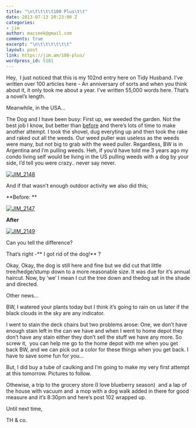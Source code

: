 ```yaml
---
title: "\n\t\t\t\t100 Plus\t\t"
date: 2013-07-13 20:23:00 Z
categories:
- jim
author: macseek@gmail.com
comments: true
excerpt: "\n\t\t\t\t\t\t"
layout: post
link: https://jim.am/100-plus/
wordpress_id: 5181
---
```


Hey,  I just noticed that this is my 102nd entry here on Tidy Husband. I’ve written over 100 articles here - An anniversary of sorts and when you think about it, it only took me about a year. I’ve written 55,000 words here. That’s a novel’s length.




Meanwhile, in the USA…




The Dog and I have been busy: First up, we weeded the garden. Not the best job I know, but better than [before](http://jim.am/i-a-door-you/) and there’s lots of time to make another attempt. I took the shovel, dug everyting up and then took the rake and raked out all the weeds. Our weed puller was useless as the weeds were many, but not big to grab with the weed puller. Regardless, BW is in Argentina and I’m pulling weeds. Heh, if you’d have told me 3 years ago my condo living self would be living in the US pulling weeds with a dog by your side, I’d tell you were crazy.. never say never.




[![JIM_2148](http://jim.am/images/2013/07/JIM_2148.jpg)](http://jim.am/images/2013/07/JIM_2148.jpg)




And if that wasn’t enough outdoor activity we also did this;  

**Before: **




[![JIM_2147](http://jim.am/images/2013/07/JIM_2147.jpg)](http://jim.am/images/2013/07/JIM_2147.jpg)  

**After**




[![JIM_2149](http://jim.am/images/2013/07/JIM_2149.jpg)](http://jim.am/images/2013/07/JIM_2149.jpg)




Can you tell the difference?




That’s right -** I got rid of the dog!** ?




Okay, Okay, the dog is still here and fine but we did cut that little tree/hedge/stump down to a more reasonable size. It was due for it’s annual haircut. Now, by ‘we’ I mean I cut the tree down and thedog sat in the shade and directed.




Other news…




BW, I watered your plants today but I think it’s going to rain on us later if the black clouds in the sky are any indicator.




I went to stain the deck chairs but two problems arose: One, we don’t have enough stain left in the can we have and when I went to home depot they don’t have any stain either they don’t sell the stuff we have any more. So screw it,  you can help me go to the home depot with me when you get back BW, and we can pick out a color for these things when you get back. I have to save some fun for you…




But, I did buy a tube of caulking and I’m going to make my very first attempt at this tomorrow. Pictures to follow.




Othewise, a trip to the grocery store (I love blueberry season)  and a lap of the house with vacuum and  a mop with a dog walk added in there for good measure and it’s 8:30pm and here’s post 102 wrapped up.




Until next time,




TH & co.




 




 




 


		
